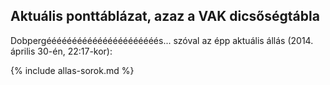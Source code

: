 ## Aktuális ponttáblázat, azaz a VAK dicsőségtábla

Dobpergéééééééééééééééééééééés... szóval az épp aktuális állás (2014. április 30-én, 22:17-kor):

{% include allas-sorok.md %}
